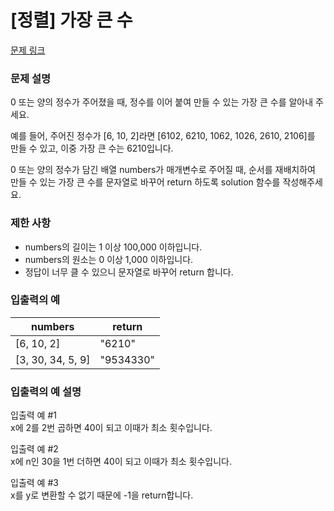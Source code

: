 # [정렬] 가장 큰 수

[문제 링크](https://school.programmers.co.kr/learn/courses/30/lessons/42746)

### 문제 설명
0 또는 양의 정수가 주어졌을 때, 정수를 이어 붙여 만들 수 있는 가장 큰 수를 알아내 주세요.

예를 들어, 주어진 정수가 [6, 10, 2]라면 [6102, 6210, 1062, 1026, 2610, 2106]를 만들 수 있고, 이중 가장 큰 수는 6210입니다.

0 또는 양의 정수가 담긴 배열 numbers가 매개변수로 주어질 때, 순서를 재배치하여 만들 수 있는 가장 큰 수를 문자열로 바꾸어 return 하도록 solution 함수를 작성해주세요.

### 제한 사항

- numbers의 길이는 1 이상 100,000 이하입니다.
- numbers의 원소는 0 이상 1,000 이하입니다.
- 정답이 너무 클 수 있으니 문자열로 바꾸어 return 합니다.

### 입출력의 예

|numbers	|return|
|---|---|
|[6, 10, 2]	|"6210"|
|[3, 30, 34, 5, 9]	|"9534330"|

### 입출력의 예 설명
입출력 예 #1  
x에 2를 2번 곱하면 40이 되고 이때가 최소 횟수입니다.

입출력 예 #2  
x에 n인 30을 1번 더하면 40이 되고 이때가 최소 횟수입니다.

입출력 예 #3  
x를 y로 변환할 수 없기 때문에 -1을 return합니다.
